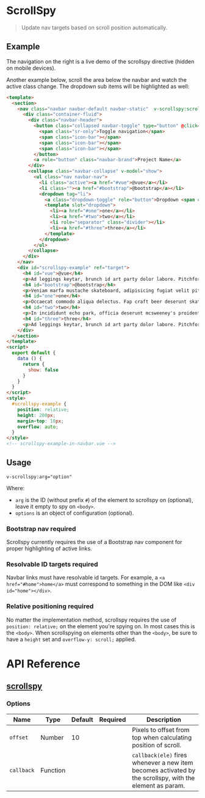 # ScrollSpy

> Update nav targets based on scroll position automatically.

## Example

The navigation on the right is a live demo of the scrollspy directive (hidden on mobile devices).

Another example below, scroll the area below the navbar and watch the active class change. The dropdown sub items will be highlighted as well:

```html
<template>
  <section>
    <nav class="navbar navbar-default navbar-static"  v-scrollspy:scrollspy-example>
      <div class="container-fluid">
        <div class="navbar-header">
          <button class="collapsed navbar-toggle" type="button" @click="show=!show">
            <span class="sr-only">Toggle navigation</span>
            <span class="icon-bar"></span>
            <span class="icon-bar"></span>
            <span class="icon-bar"></span>
          </button>
          <a role="button" class="navbar-brand">Project Name</a>
        </div>
        <collapse class="navbar-collapse" v-model="show">
          <ul class="nav navbar-nav">
            <li class="active"><a href="#vue">@vue</a></li>
            <li class=""><a href="#bootstrap">@bootstrap</a></li>
            <dropdown tag="li">
              <a class="dropdown-toggle" role="button">Dropdown <span class="caret"></span></a>
              <template slot="dropdown">
                <li><a href="#one">one</a></li>
                <li><a href="#two">two</a></li>
                <li role="separator" class="divider"></li>
                <li><a href="#three">three</a></li>
              </template>
            </dropdown>
          </ul>
        </collapse>
      </div>
    </nav>
    <div id="scrollspy-example" ref="target">
      <h4 id="vue">@vue</h4>
      <p>Ad leggings keytar, brunch id art party dolor labore. Pitchfork yr enim lo-fi before they sold out qui. Tumblr farm-to-table bicycle rights whatever. Anim keffiyeh carles cardigan. Velit seitan mcsweeney's photo booth 3 wolf moon irure. Cosby sweater lomo jean shorts, williamsburg hoodie minim qui you probably haven't heard of them et cardigan trust fund culpa biodiesel wes anderson aesthetic. Nihil tattooed accusamus, cred irony biodiesel keffiyeh artisan ullamco consequat.</p>
      <h4 id="bootstrap">@bootstrap</h4>
      <p>Veniam marfa mustache skateboard, adipisicing fugiat velit pitchfork beard. Freegan beard aliqua cupidatat mcsweeney's vero. Cupidatat four loko nisi, ea helvetica nulla carles. Tattooed cosby sweater food truck, mcsweeney's quis non freegan vinyl. Lo-fi wes anderson +1 sartorial. Carles non aesthetic exercitation quis gentrify. Brooklyn adipisicing craft beer vice keytar deserunt.</p>
      <h4 id="one">one</h4>
      <p>Occaecat commodo aliqua delectus. Fap craft beer deserunt skateboard ea. Lomo bicycle rights adipisicing banh mi, velit ea sunt next level locavore single-origin coffee in magna veniam. High life id vinyl, echo park consequat quis aliquip banh mi pitchfork. Vero VHS est adipisicing. Consectetur nisi DIY minim messenger bag. Cred ex in, sustainable delectus consectetur fanny pack iphone.</p>
      <h4 id="two">two</h4>
      <p>In incididunt echo park, officia deserunt mcsweeney's proident master cleanse thundercats sapiente veniam. Excepteur VHS elit, proident shoreditch +1 biodiesel laborum craft beer. Single-origin coffee wayfarers irure four loko, cupidatat terry richardson master cleanse. Assumenda you probably haven't heard of them art party fanny pack, tattooed nulla cardigan tempor ad. Proident wolf nesciunt sartorial keffiyeh eu banh mi sustainable. Elit wolf voluptate, lo-fi ea portland before they sold out four loko. Locavore enim nostrud mlkshk brooklyn nesciunt.</p>
      <h4 id="three">three</h4>
      <p>Ad leggings keytar, brunch id art party dolor labore. Pitchfork yr enim lo-fi before they sold out qui. Tumblr farm-to-table bicycle rights whatever. Anim keffiyeh carles cardigan. Velit seitan mcsweeney's photo booth 3 wolf moon irure. Cosby sweater lomo jean shorts, williamsburg hoodie minim qui you probably haven't heard of them et cardigan trust fund culpa biodiesel wes anderson aesthetic. Nihil tattooed accusamus, cred irony biodiesel keffiyeh artisan ullamco consequat.</p>
    </div>
  </section>
</template>
<script>
  export default {
    data () {
      return {
        show: false
      }
    }
  }
</script>
<style>
  #scrollspy-example {
    position: relative;
    height: 200px;
    margin-top: 10px;
    overflow: auto;
  }
</style>
<!-- scrollspy-example-in-navbar.vue -->
```

## Usage

```
v-scrollspy:arg="option"
```

Where:

* `arg` is the ID (without prefix `#`) of the element to scrollspy on (optional), leave it empty to spy on `<body>`.
* `options` is an object of configuration (optional).

### Bootstrap nav required

Scrollspy currently requires the use of a Bootstrap nav component for proper highlighting of active links.

### Resolvable ID targets required

Navbar links must have resolvable id targets. For example, a `<a href="#home">home</a>` must correspond to something in the DOM like `<div id="home"></div>`.

### Relative positioning required

No matter the implementation method, scrollspy requires the use of `position: relative;` on the element you're spying on. In most cases this is the `<body>`. When scrollspying on elements other than the `<body>`, be sure to have a `height` set and `overflow-y: scroll;` applied.

# API Reference

## [scrollspy](https://github.com/wxsms/uiv/blob/master/src/directives/scrollspy/scrollspy.js)

### Options

Name             | Type       | Default      | Required | Description
---------------- | ---------- | ------------ | -------- | -----------------------
`offset`         | Number     | 10           |          | Pixels to offset from top when calculating position of scroll.
`callback`       | Function   |              |          | `callback(ele)` fires whenever a new item becomes activated by the scrollspy, with the element as param.
